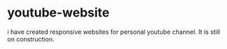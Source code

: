 # youtube-website
i have created responsive websites for personal youtube channel. It is still on construction.
